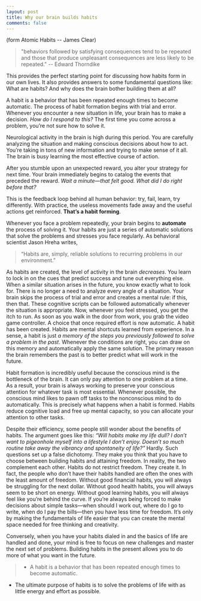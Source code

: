 ```yaml
---
layout: post
title: Why our brain builds habits
comments: false
---
```


(form Atomic Habits -- James Clear)

> "behaviors followed by satisfying consequences tend to be repeated and those that produce unpleasant consequences are less likely to be repeated." -- Edward Thorndike

This provides the perfect starting point for discussing how habits form in our own lives. It also provides answers to some fundamental questions like: What are habits? And why does the brain bother building them at all?

A habit is a behavior that has been repeated enough times to become automatic. The process of habit formation begins with trial and error. Whenever you encounter a new situation in life, your brain has to make a decision. *How do I respond to this?* The first time you come across a problem, you’re not sure how to solve it.

Neurological activity in the brain is high during this period. You are carefully analyzing the situation and making conscious decisions about how to act. You’re taking in tons of new information and trying to make sense of it all. The brain is busy learning the most effective course of action.

After you stumble upon an unexpected reward, you alter your strategy for next time. Your brain immediately begins to catalog the events that preceded the reward. *Wait a minute—that felt good. What did I do right before that?*

This is the feedback loop behind all human behavior: try, fail, learn, try differently. With practice, the useless movements fade away and the useful actions get reinforced. **That’s a habit forming**.

Whenever you face a problem repeatedly, your brain begins to **automate** the process of solving it. Your habits are just a series of automatic solutions that solve the problems and stresses you face regularly. As behavioral scientist Jason Hreha writes,

>“Habits are, simply, reliable solutions to recurring problems in our environment.”

As habits are created, the level of activity in the brain *decreases*. You learn to lock in on the cues that predict success and tune out everything else. When a similar situation arises in the future, you know exactly what to look for. There is no longer a need to analyze every angle of a situation. Your brain skips the process of trial and error and creates a mental rule: if this, then that. These cognitive scripts can be followed automatically whenever the situation is appropriate. Now, whenever you feel stressed, you get the itch to run. As soon as you walk in the door from work, you grab the video game controller. A choice that once required effort is now automatic. A habit has been created.
Habits are mental shortcuts learned from experience. In a sense, a habit is just *a memory of the steps you previously followed to solve a problem in the past*. Whenever the conditions are right, you can draw on this memory and automatically apply the same solution. The primary reason the brain remembers the past is to better predict what will work in the future.

Habit formation is incredibly useful because the conscious mind is the bottleneck of the brain. It can only pay attention to one problem at a time. As a result, your brain is always working to preserve your conscious attention for whatever task is most essential. Whenever possible, the conscious mind likes to pawn off tasks to the nonconscious mind to do automatically. This is precisely what happens when a habit is formed. Habits reduce cognitive load and free up mental capacity, so you can allocate your attention to other tasks.

Despite their efficiency, some people still wonder about the benefits of habits. The argument goes like this: *“Will habits make my life dull? I don’t want to pigeonhole myself into a lifestyle I don’t enjoy. Doesn’t so much routine take away the vibrancy and spontaneity of life?”* Hardly. Such questions set up a false dichotomy. They make you think that you have to choose between building habits and attaining freedom. In reality, the two complement each other.
Habits do not restrict freedom. They create it. In fact, the people who don’t have their habits handled are often the ones with the least amount of freedom. Without good financial habits, you will always be struggling for the next dollar. Without good health habits, you will always seem to be short on energy. Without good learning habits, you will always feel like you’re behind the curve. If you’re always being forced to make decisions about simple tasks—when should I work out, where do I go to write, when do I pay the bills—then you have less time for freedom. It’s only by making the fundamentals of life easier that you can create the mental space needed for free thinking and creativity.

Conversely, when you have your habits dialed in and the basics of life are handled and done, your mind is free to focus on new challenges and master the next set of problems. Building habits in the present allows you to do more of what you want in the future.
>- A habit is a behavior that has been repeated enough times to become automatic. <br>
 - The ultimate purpose of habits is to solve the problems of life with as little energy and effort as possible.
